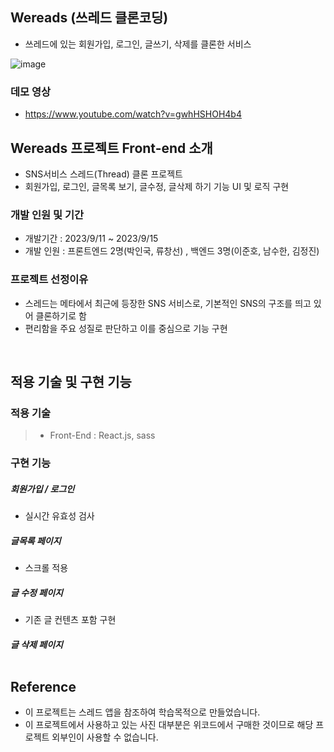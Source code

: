 ## Wereads (쓰레드 클론코딩)

- 쓰레드에 있는 회원가입, 로그인, 글쓰기, 삭제를 클론한 서비스


![image](https://github.com/MakeRobin97/Wereads/assets/127472621/3b3e6939-9ab3-4280-b4be-bb5e2ed00739)

### 데모 영상
- https://www.youtube.com/watch?v=gwhHSHOH4b4

## Wereads 프로젝트 Front-end 소개

- SNS서비스 스레드(Thread) 클론 프로젝트
- 회원가입, 로그인, 글목록 보기, 글수정, 글삭제 하기 기능 UI 및 로직 구현
  
### 개발 인원 및 기간

- 개발기간 : 2023/9/11 ~ 2023/9/15
- 개발 인원 : 프론트엔드 2명(박인국, 류창선) , 백엔드 3명(이준호, 남수한, 김정진)

### 프로젝트 선정이유

- 스레드는 메타에서 최근에 등장한 SNS 서비스로, 기본적인 SNS의 구조를 띄고 있어 클론하기로 함
- 편리함을 주요 성질로 판단하고 이를 중심으로 기능 구현



<br>

## 적용 기술 및 구현 기능

### 적용 기술

> - Front-End : React.js, sass

### 구현 기능

##### 회원가입 / 로그인
- 실시간 유효성 검사

##### 글목록 페이지
- 스크롤 적용
  
##### 글 수정 페이지
- 기존 글 컨텐츠 포함 구현

##### 글 삭제 페이지<br/><br/>

## Reference

- 이 프로젝트는 스레드 앱을 참조하여 학습목적으로 만들었습니다.
- 이 프로젝트에서 사용하고 있는 사진 대부분은 위코드에서 구매한 것이므로 해당 프로젝트 외부인이 사용할 수 없습니다.
